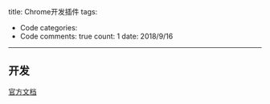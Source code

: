 
title: Chrome开发插件
tags: 
  - Code
categories: 
  - Code
comments: true
count: 1
date: 2018/9/16
---
  ## 开发
[官方文档](https://crxdoc-zh.appspot.com/extensions/devguide)